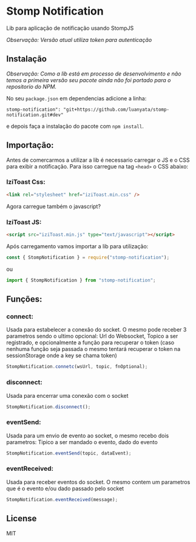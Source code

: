 # Stomp Notification

Lib para aplicação de notificação usando StompJS

_Observação: Versão atual utiliza token para autenticação_

## Instalação

_Observação: Como a lib está em processo de desenvolvimento e não temos a primeira versão seu pacote ainda não foi portado para o repositorio do NPM._

No seu `package.json` em dependencias adicione a linha:

```
stomp-notification": "git+https://github.com/luanyata/stomp-notification.git#dev"
```

e depois faça a instalação do pacote com `npm install`.

## Importação:

Antes de comercarmos a utilizar a lib é necessario carregar o JS e o CSS para exibir a notificação. Para isso carregue na tag `<head>` o CSS abaixo:

### IziToast Css:

```html
<link rel="stylesheet" href="iziToast.min.css" />
```

Agora carregue também o javascript?

### IziToast JS:

```html
<script src="iziToast.min.js" type="text/javascript"></script>
```

Após carregamento vamos importar a lib para utilização:

```js
const { StompNotification } = require("stomp-notification");
```

ou

```js
import { StompNotification } from "stomp-notification";
```

## Funções:

### **connect:**

Usada para estabelecer a conexão do socket. O mesmo pode receber 3 parametros sendo o ultimo opcional: Url do Websocket, Topico a ser registrado, e opcionalmente a função para recuperar o token (caso nenhuma função seja passada o mesmo tentará recuperar o token na sessionStorage onde a key se chama token)

```js
StompNotification.connetc(wsUrl, topic, fnOptional);
```

### **disconnect:**

Usada para encerrar uma conexão com o socket

```js
StompNotification.disconnect();
```

### **eventSend:**

Usada para um envio de evento ao socket, o mesmo recebo dois parametros: Tipico a ser mandado o evento, dado do evento

```js
StompNotification.eventSend(topic, dataEvent);
```

### **eventReceived:**

Usada para receber eventos do socket. O mesmo contem um parametros que é o evento e/ou dado passado pelo socket

```js
StompNotification.eventReceived(message);
```

## License

MIT
